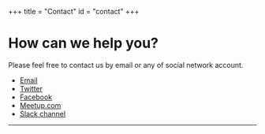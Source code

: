 +++
title = "Contact"
id = "contact"
+++

# How can we help you?

Please feel free to contact us by email or any of social network account.

- [Email](mailto:info@serrestech.gr)
- [Twitter](https://twitter.com/serrestech)
- [Facebook](https://www.facebook.com/SerresTech)
- [Meetup.com](https://www.meetup.com/Serrai-Software-Development-Meetup)
- [Slack channel](https://serrestech.slack.com)

----

<!-- - [Call for Speakers 2020](https://goo.gl/NZv6SG) -->
